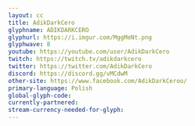 ```yaml
---
layout: cc
title: AdikDarkCero 
glyphname: ADIKDARKCERO
glyphurl: https://i.imgur.com/MggMeNt.png
glyphwave: 8
youtube: https://youtube.com/user/AdikDarkCero
twitch: https://twitch.tv/adikdarkcero
twitter: https://twitter.com/AdikDarkCero
discord: https://discord.gg/vMCdwM
other-site: https://www.facebook.com/AdikDarkCeroo/
primary-language: Polish
global-glyph-code: 
currently-partnered: 
stream-currency-needed-for-glyph: 
---
```


